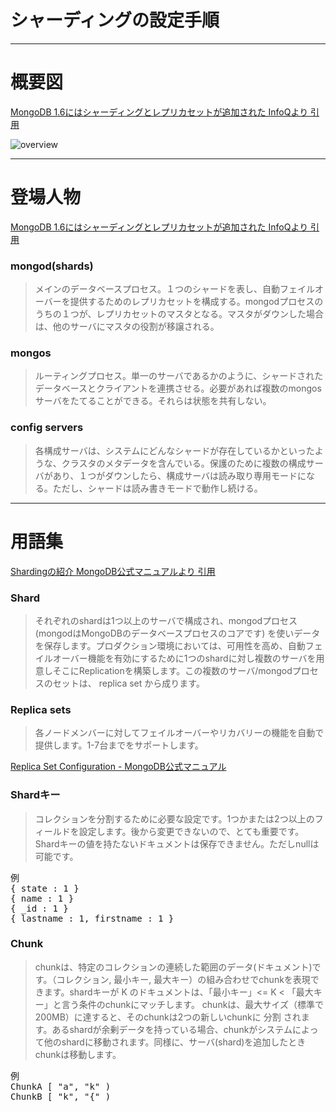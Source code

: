 シャーディングの設定手順
=================
----
# 概要図
[MongoDB 1.6にはシャーディングとレプリカセットが追加された InfoQより 引用](http://www.infoq.com/jp/news/2010/10/MongoDB-1.6)

![overview](http://www.infoq.com/resource/news/2010/08/MongoDB-1.6/en/resources/mongodb2.png)

----
# 登場人物
[MongoDB 1.6にはシャーディングとレプリカセットが追加された InfoQより 引用](http://www.infoq.com/jp/news/2010/10/MongoDB-1.6)

### mongod(shards)

> メインのデータベースプロセス。１つのシャードを表し、自動フェイルオーバーを提供するためのレプリカセットを構成する。mongodプロセスのうちの１つが、レプリカセットのマスタとなる。マスタがダウンした場合は、他のサーバにマスタの役割が移譲される。

### mongos

> ルーティングプロセス。単一のサーバであるかのように、シャードされたデータベースとクライアントを連携させる。必要があれば複数のmongosサーバをたてることができる。それらは状態を共有しない。

### config servers

> 各構成サーバは、システムにどんなシャードが存在しているかといったような、クラスタのメタデータを含んでいる。保護のために複数の構成サーバがあり、１つがダウンしたら、構成サーバは読み取り専用モードになる。ただし、シャードは読み書きモードで動作し続ける。


----
# 用語集
[Shardingの紹介 MongoDB公式マニュアルより 引用](http://www.mongodb.org/pages/viewpage.action?pageId=5537937)

### Shard

> それぞれのshardは1つ以上のサーバで構成され、mongodプロセス (mongodはMongoDBのデータベースプロセスのコアです) を使いデータを保存します。プロダクション環境においては、可用性を高め、自動フェイルオーバー機能を有効にするために1つのshardに対し複数のサーバを用意しそこにReplicationを構築します。この複数のサーバ/mongodプロセスのセットは、 replica set から成ります。

### Replica sets

> 各ノードメンバーに対してフェイルオーバーやリカバリーの機能を自動で提供します。1-7台までをサポートします。

[Replica Set Configuration - MongoDB公式マニュアル](http://www.mongodb.org/display/DOCSJP/Replica+Set+Configuration)

### Shardキー

> コレクションを分割するために必要な設定です。1つかまたは2つ以上のフィールドを設定します。後から変更できないので、とても重要です。Shardキーの値を持たないドキュメントは保存できません。ただしnullは可能です。

<pre>
例
{ state : 1 }
{ name : 1 }
{ _id : 1 }
{ lastname : 1, firstname : 1 }
</pre>

### Chunk

> chunkは、特定のコレクションの連続した範囲のデータ(ドキュメント)です。（コレクション, 最小キー, 最大キー）の組み合わせでchunkを表現できます。shardキーが K のドキュメントは、「最小キー」<= K < 「最大キー」と言う条件のchunkにマッチします。
chunkは、最大サイズ（標準で200MB）に達すると、そのchunkは2つの新しいchunkに 分割 されます。あるshardが余剰データを持っている場合、chunkがシステムによって他のshardに移動されます。同様に、サーバ(shard)を追加したときchunkは移動します。


<pre>
例
ChunkA [ "a", "k" )
ChunkB [ "k", "{" ) 
</pre>





